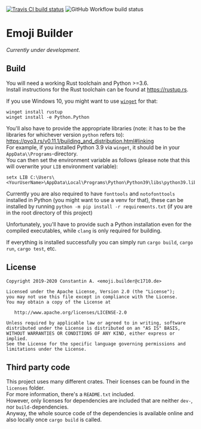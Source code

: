 [![Travis CI build status](https://travis-ci.org/C1710/emoji_builder.svg?branch=master)](https://travis-ci.org/C1710/emoji_builder) ![GitHub Workflow build status](https://github.com/C1710/emoji_builder/workflows/Rust/badge.svg)

# Emoji Builder
_Currently under development_.

## Build
You will need a working Rust toolchain and Python >=3.6.  
Install instructions for the Rust toolchain can be found at https://rustup.rs.  

If you use Windows 10, you might want to use [`winget`](https://github.com/microsoft/winget-cli) for that:
```
winget install rustup
winget install -e Python.Python
```

You'll also have to provide the appropriate libraries (note: it has to be the libraries for whichever version `python` refers to): https://pyo3.rs/v0.11.1/building_and_distribution.html#linking  
For example, if you installed Python 3.9 via `winget`, it should be in your `AppData\\Programs`-directory.  
You can then set the environment variable as follows (please note that this will overwrite your `LIB` environment variable):
```
setx LIB C:\Users\<YourUserName>\AppData\Local\Programs\Python\Python39\libs\python39.lib
```

Currently you are also required to have `fonttools` and `notofonttools` installed in Python (you might want to use a venv for that),
these can be installed by running `python -m pip install -r requirements.txt` (if you are in the root directory of this project)

Unfortunately, you'll have to provide such a Python installation even for the compiled executables, while `clang` is only required for building.

If everything is installed successfully you can simply run `cargo build`, `cargo run`, `cargo test`, etc.  

## License
    Copyright 2019-2020 Constantin A. <emoji.builder@c1710.de>

    Licensed under the Apache License, Version 2.0 (the "License");
    you may not use this file except in compliance with the License.
    You may obtain a copy of the License at

       http://www.apache.org/licenses/LICENSE-2.0

    Unless required by applicable law or agreed to in writing, software
    distributed under the License is distributed on an "AS IS" BASIS,
    WITHOUT WARRANTIES OR CONDITIONS OF ANY KIND, either express or implied.
    See the License for the specific language governing permissions and
    limitations under the License.

## Third party code
This project uses many different crates. Their licenses can be found in the `licenses` folder.  
For more information, there's a `README.txt` included.  
However, only licenses for dependencies are included that are neither `dev-`, nor `build-`dependencies.  
Anyway, the whole source code of the dependencies is available online and also locally once `cargo build` is called.
